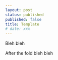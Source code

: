 ```yaml
---
layout: post
status: published
published: false
title: Template
# date: xxx
---
```


Bleh bleh

<!-- more -->

After the fold bleh bleh
